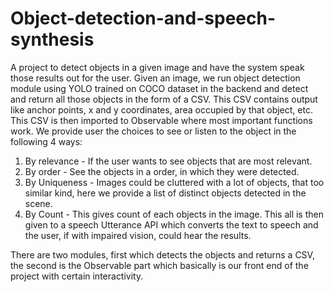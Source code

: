 # Object-detection-and-speech-synthesis
A project to detect objects in a given image and have the system speak those results out for the user.
Given an image, we run object detection module using YOLO trained on COCO dataset in the backend and detect and return all those objects in the form of a CSV. This CSV contains output like anchor points, x and y coordinates, area occupied by that object, etc.
This CSV is then imported to Observable where most important functions work. We provide user the choices to see or listen to the object in the following 4 ways:
  1. By relevance - If the user wants to see objects that are most relevant.
  2. By order - See the objects in a order, in which they were detected.
  3. By Uniqueness - Images could be cluttered with a lot of objects, that too similar kind, here we provide a list of distinct objects detected in the scene.
  4. By Count - This gives count of each objects in the image.
This all is then given to a speech Utterance API which converts the text to speech and the user, if with impaired vision, could hear the results.

There are two modules, first which detects the objects and returns a CSV, the second is the Observable part which basically is our front end of the project with certain interactivity.
